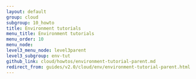 ```yaml
---
layout: default
group: cloud
subgroup: 10_howto
title: Environment tutorials
menu_title: Environment tutorials
menu_order: 10
menu_node: 
level3_menu_node: level3parent
level3_subgroup: env-tut
github_link: cloud/howtos/environment-tutorial-parent.md
redirect_from: guides/v2.0/cloud/env/environment-tutorial-parent.html
---
```


